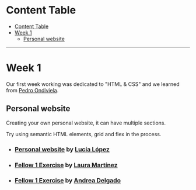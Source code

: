 # Content Table
- [Content Table](#content-table)
- [Week 1](#week-1)
  - [Personal website](#persona-website)

----------------------------------------------------------------
# Week 1
Our first week working was dedicated to "HTML & CSS" and we learned from [Pedro Ondiviela](https://github.com/PedroOndh).

## Personal website
Creating your own personal website, it can have multiple sections.

Try using semantic HTML elements, grid and flex in the process.
- ### [Personal website](https://github.com/zhuzilu/personal-website/) by [Lucía López](https://github.com/zhuzilu)
- ### [Fellow 1 Exercise](linktorepo) by [Laura Martínez](https://github.com/lauramargar)
- ### [Fellow 1 Exercise](linktorepo) by [Andrea Delgado](github.com/fellow'sgit)

